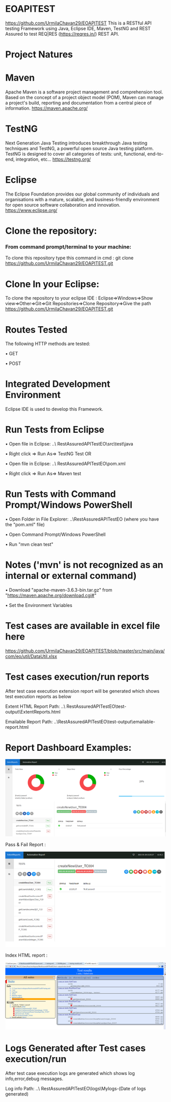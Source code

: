 # EOAPITEST
https://github.com/UrmilaChavan29/EOAPITEST This is a RESTful API testing Framework using Java, Eclipse IDE, Maven, TestNG and REST Assured to test REQ|RES (https://reqres.in/) REST API.

# Project Natures
# Maven  
Apache Maven is a software project management and comprehension tool. Based on the concept of a project object model (POM), Maven can manage a project's build, reporting and documentation from a central piece of information. https://maven.apache.org/

# TestNG      
Next Generation Java Testing introduces breakthrough Java testing techniques and TestNG, a powerful open source Java testing platform. TestNG is designed to cover all categories of tests:  unit, functional, end-to-end, integration, etc... https://testng.org/

# Eclipse    
 The Eclipse Foundation provides our global community of individuals and organisations with a mature, scalable, and business-friendly environment for open source software collaboration and innovation. https://www.eclipse.org/
 
# Clone the repository:
### From command prompt/terminal to your machine:
To clone this repository type this command in cmd :
 git clone https://github.com/UrmilaChavan29/EOAPITEST.git

# Clone In your Eclipse:
To clone the repository to your eclipse IDE :
Eclipse=>Windows=>Show view=>Other=>Git=>Git Repositories=>Clone Repository=>Give the path https://github.com/UrmilaChavan29/EOAPITEST.git

# Routes Tested
The following HTTP methods are tested:

•	GET 

•	POST

# Integrated Development Environment
Eclipse IDE is used to develop this Framework.

# Run Tests from Eclipse

•	Open file in Eclipse: ..\ RestAssuredAPITestEO\src\test\java

•	Right click => Run As=> TestNG Test
OR

•	Open file in Eclipse: ..\ RestAssuredAPITestEO\pom.xml

•	Right click => Run As=> Maven test

# Run Tests with Command Prompt/Windows PowerShell

•	Open Folder in File Explorer:  ..\RestAssuredAPITestEO (where you have the "pom.xml" file)

•	Open Command Prompt/Windows PowerShell

•	Run "mvn clean test"

# Notes ('mvn' is not recognized as an internal or external command)

•	Download "apache-maven-3.6.3-bin.tar.gz" from "https://maven.apache.org/download.cgi#"

•	Set the Environment Variables

# Test cases are available in excel file here

https://github.com/UrmilaChavan29/EOAPITEST/blob/master/src/main/java/com/eo/util/DataUtil.xlsx

# Test cases execution/run reports
After test case execution extension report will be generated which shows test execution reports as below 

Extent HTML Report Path:
..\ RestAssuredAPITestEO\test-output\ExtentReports.html

Emailable Report Path:
..\RestAssuredAPITestEO\test-output\emailable-report.html

# Report Dashboard Examples:

![DashboardImage](/test-output/Extend%20report-dashboard.PNG "Report dashboard")

Pass & Fail Report :

![Image](/test-output/Extent%20report-%20pass%20and%20fail.png "Psss and Fail Report")

Index HTML report :

![IndexHTML Report](/test-output/Index-HTML%20Report.png "Index HTML Report")

# Logs Generated after Test cases execution/run 
After test case execution logs are generated which shows log info,error,debug messages.

Log info Path:
..\ RestAssuredAPITestEO\logs\Mylogs-(Date of logs generated)

